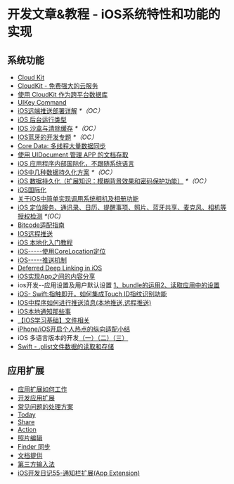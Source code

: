 # 开发文章&教程 - iOS系统特性和功能的实现
## 系统功能
- [Cloud Kit][1]
- [CloudKit - 免费强大的云服务][2]
- [使用 CloudKit 作为跨平台数据库][3]
- [UIKey Command][4]
- [iOS远端推送部署详解][5] _\*（OC）_
- [iOS 后台运行类型][6]
- [IOS 沙盒与清除缓存][7] _\*（OC）_
- [IOS蓝牙的开发专题][8] _\*（OC）_
- [Core Data: 多线程大量数据同步][9]
- [使用 UIDocument 管理 APP 的文档存取][10]
- [iOS 应用程序内部国际化，不跟随系统语言][11]
- [iOS中几种数据持久化方案][12] _\*（OC）_
- [iOS 数据持久化（扩展知识：模糊背景效果和密码保护功能）][13] _\*（OC）_
- [iOS国际化][14]
- [关于iOS中简单实现调用系统相机及相册功能][15]
- [iOS 定位服务、通讯录、日历、提醒事项、照片、蓝牙共享、麦克风、相机等授权检测][16] _\*(OC)_
- [Bitcode适配指南][17]
- [IOS远程推送][18]
- [iOS 本地化入门教程][19]
- [iOS-----使用CoreLocation定位][20]
- [iOS-----推送机制][21]
- [Deferred Deep Linking in iOS][22]
- [iOS实现App之间的内容分享][23]
- ios开发--应用设置及用户默认设置 [1、bundle的运用][24][2、读取应用中的设置][25]
- [iOS- Swift:指触即开，如何集成Touch ID指纹识别功能][26]
- [IOS中程序如何进行推送消息(本地推送,远程推送)][27]
- [iOS本地通知那些事][28]
- [【IOS学习基础】文件相关][29]
- [iPhone/iOS开启个人热点的纵向适配小结][30]
- iOS 多语言版本的开发[（一）][31][（二）][32][（三）][33]
- [Swift - .plist文件数据的读取和存储][34]

## 应用扩展
- [应用扩展如何工作][35]
- [开发应用扩展][36]
- [常见问题的处理方案][37]
- [Today][38]
- [Share][39]
- [Action][40]
- [照片编辑][41]
- [Finder 同步][42]
- [文档提供][43]
- [第三方输入法][44]
- [iOS开发日记55-通知栏扩展(App Extension)][45]

[1]:	http://nshipster.cn/cloudkit/
[2]:	http://swiftcafe.io/2015/11/13/cafe-time-cloudkit/
[3]:	http://tips.producter.io/shi-yong-cloudkit-zuo-wei-kua-ping-tai-shu-ju-ku/
[4]:	http://nshipster.cn/uikeycommand/
[5]:	http://hechen.info/2015/07/30/iOS-Push-Notification/
[6]:	http://www.cnblogs.com/maomishen/p/4933617.html
[7]:	http://www.cnblogs.com/jerehedu/p/4930593.html "IOS 沙盒与清除缓存"
[8]:	http://liuyanwei.jumppo.com/2015/07/17/ios-BLE-0.html
[9]:	http://www.jianshu.com/p/37ab8f336f76
[10]:	http://swiftcafe.io/2015/11/14/uidocument/
[11]:	http://www.cnblogs.com/jgCho/p/4958215.html "iOS 应用程序内部国际化，不跟随系统语言"
[12]:	http://www.cnblogs.com/allencelee/p/4975622.html "iOS中几种数据持久化方案"
[13]:	http://www.cnblogs.com/huangjianwu/p/4989573.html "iOS 数据持久化（扩展知识：模糊背景效果和密码保护功能）"
[14]:	http://mokai.github.io/2015/10/iOS%E5%9B%BD%E9%99%85%E5%8C%96/ "iOS国际化"
[15]:	http://www.jianshu.com/p/e70a184d1f32 "关于iOS中简单实现调用系统相机及相册功能"
[16]:	http://www.cnblogs.com/CocoonJin/p/4959877.html "iOS 定位服务、通讯录、日历、提醒事项、照片、蓝牙共享、麦克风、相机等授权检测"
[17]:	http://dzpqzb.com/2015/11/19/bitcode-open.html
[18]:	http://www.goofyy.com/blog/ios%e8%bf%9c%e7%a8%8b%e6%8e%a8%e9%80%81/ "IOS远程推送"
[19]:	http://segmentfault.com/a/1190000004182437 "iOS 本地化入门教程"
[20]:	http://www.cnblogs.com/congli0220/p/5078187.html "iOS-----使用CoreLocation定位"
[21]:	http://www.cnblogs.com/congli0220/p/5085540.html "iOS-----推送机制"
[22]:	http://tech.glowing.com/cn/deferred-deep-linking-and-branch-sdk-in-ios/ "Deferred Deep Linking in iOS"
[23]:	http://www.jianshu.com/p/88a08d66894f "iOS实现App之间的内容分享"
[24]:	http://www.cnblogs.com/azuo/p/5090718.html "ios开发--应用设置及用户默认设置【1、bundle的运用】"
[25]:	http://www.cnblogs.com/azuo/p/5098544.html "ios开发--应用设置及用户默认设置【2、读取应用中的设置】"
[26]:	http://www.cnblogs.com/qingche/p/5099333.html "iOS- Swift:指触即开，如何集成Touch ID指纹识别功能"
[27]:	http://www.cnblogs.com/wolfhous/p/5135711.html "IOS中程序如何进行推送消息(本地推送,远程推送)"
[28]:	http://segmentfault.com/a/1190000004295616 "iOS  本地通知那些事"
[29]:	http://www.cnblogs.com/silence-wzx/p/5140952.html "【IOS学习基础】文件相关"
[30]:	http://blog.csdn.net/phunxm/article/details/42967035 "iPhone/iOS开启个人热点的纵向适配小结"
[31]:	http://www.devashen.com/blog/2016/01/14/localized01/ "iOS 多语言版本的开发（一）"
[32]:	http://www.devashen.com/blog/2016/01/15/localized02/ "iOS 多语言版本的开发（二）"
[33]:	http://www.devashen.com/blog/2016/01/18/localized03/ "iOS 多语言版本的开发（三）"
[34]:	http://www.hangge.com/blog/cache/detail_888.html
[35]:	http://www.devtalking.com/articles/understand-how-an-extension-works/ "应用扩展如何工作"
[36]:	http://www.devtalking.com/articles/creating-an-app-extension/ "开发应用扩展"
[37]:	http://www.devtalking.com/articles/handling-common-scenarios/ "常见问题的处理方案"
[38]:	http://www.cocoachina.com/ios/20140904/9527.html "Today"
[39]:	http://www.cocoachina.com/ios/20140923/9728.html "Share"
[40]:	http://www.cocoachina.com/ios/20140929/9800.html "Action"
[41]:	http://www.cocoachina.com/ios/20141015/9918.html "照片编辑"
[42]:	http://www.jianshu.com/p/359e064ffe20 "Finder 同步"
[43]:	http://www.jianshu.com/p/2f45696b812b "文档提供"
[44]:	http://www.jianshu.com/p/987dfa9f3baf "第三方输入法"
[45]:	http://www.cnblogs.com/Twisted-Fate/p/5075813.html "iOS开发日记55-通知栏扩展(App Extension)"